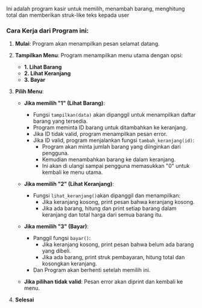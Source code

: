 Ini adalah program kasir untuk memilih, menambah barang, menghitung total dan memberikan struk-like teks kepada user

### Cara Kerja dari Program ini:

1. **Mulai**: Program akan menampilkan pesan selamat datang.

2. **Tampilkan Menu**: Program menampilkan menu utama dengan opsi:
   - **1. Lihat Barang**
   - **2. Lihat Keranjang**
   - **3. Bayar**

3. **Pilih Menu**:
   - **Jika memilih "1" (Lihat Barang)**:
     - Fungsi `tampilkan(data)` akan dipanggil untuk menampilkan daftar barang yang tersedia.
     - Program meminta ID barang untuk ditambahkan ke keranjang.
     - Jika ID tidak valid, program menampilkan pesan error.
     - Jika ID valid, program menjalankan fungsi `tambah_keranjang(id)`:
       - Program akan minta jumlah barang yang diinginkan dari pengguna.
       - Kemudian menambahkan barang ke dalam keranjang.
       - Ini akan di ulangi sampai pengguna memasukkan "0" untuk kembali ke menu utama.

   - **Jika memilih "2" (Lihat Keranjang)**:
     - Fungsi `lihat_keranjang()`akan dipanggil dan menampilkan:
       - Jika keranjang kosong, print pesan bahwa keranjang kosong.
       - Jika ada barang, hitung dan print setiap barang dalam keranjang dan total harga dari semua barang itu.

   - **Jika memilih "3" (Bayar)**:
     - Panggil fungsi `bayar()`:
       - Jika keranjang kosong, print pesan bahwa belum ada barang yang dibeli.
       - Jika ada barang, print struk pembayaran, hitung total dan kosongkan keranjang.
     - Dan Program akan berhenti setelah memilih ini.

   - **Jika pilihan tidak valid**: Pesan error akan diprint dan kembali ke menu.

4. **Selesai**